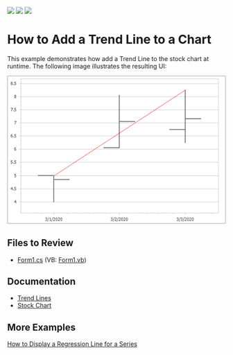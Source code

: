 <!-- default badges list -->
![](https://img.shields.io/endpoint?url=https://codecentral.devexpress.com/api/v1/VersionRange/128572517/13.2.5%2B)
[![](https://img.shields.io/badge/Open_in_DevExpress_Support_Center-FF7200?style=flat-square&logo=DevExpress&logoColor=white)](https://supportcenter.devexpress.com/ticket/details/E1245)
[![](https://img.shields.io/badge/📖_How_to_use_DevExpress_Examples-e9f6fc?style=flat-square)](https://docs.devexpress.com/GeneralInformation/403183)
<!-- default badges end -->

# How to Add a Trend Line to a Chart

This example demonstrates how add a Trend Line to the stock chart at runtime. The following image illustrates the resulting UI:

![stock-chart](images/stock-chart.png)

<!-- default file list -->
## Files to Review 

* [Form1.cs](./CS/Form1.cs) (VB: [Form1.vb](./VB/Form1.vb))
<!-- default file list end -->

## Documentation 

- [Trend Lines](https://docs.devexpress.com/WindowsForms/6218/controls-and-libraries/chart-control/series/indicators/simple-indicators/trend-lines)
- [Stock Chart](https://docs.devexpress.com/WindowsForms/2987/controls-and-libraries/chart-control/series-views/2d-series-views/financial-series-views/stock-chart)

## More Examples 

[How to Display a Regression Line for a Series](https://github.com/DevExpress-Examples/how-to-display-a-regression-line-for-a-series-e1494)


